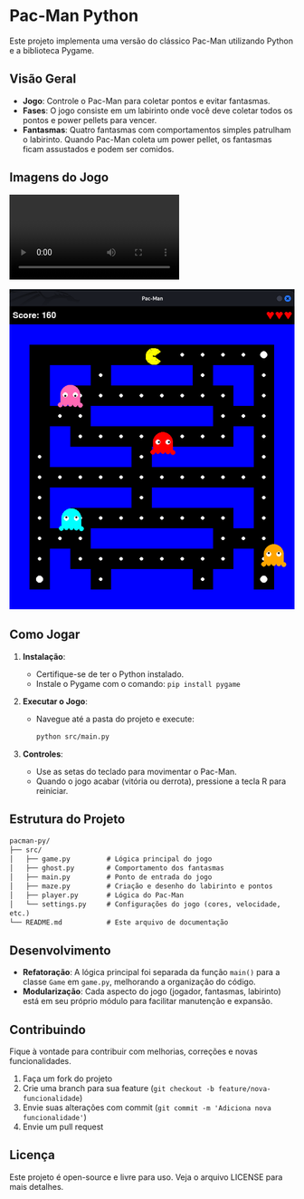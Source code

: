 # Pac-Man Python

Este projeto implementa uma versão do clássico Pac-Man utilizando Python e a biblioteca Pygame.

## Visão Geral

- **Jogo**: Controle o Pac-Man para coletar pontos e evitar fantasmas.
- **Fases**: O jogo consiste em um labirinto onde você deve coletar todos os pontos e power pellets para vencer.
- **Fantasmas**: Quatro fantasmas com comportamentos simples patrulham o labirinto. Quando Pac-Man coleta um power pellet, os fantasmas ficam assustados e podem ser comidos.

## Imagens do Jogo

<video controls src="/assets/v1.2025-02-24 21-57-44.mp4"></video>

![Durante o Jogo](/assets/1.2025-02-24%2020-44-59.png)


## Como Jogar

1. **Instalação**: 
   - Certifique-se de ter o Python instalado.
   - Instale o Pygame com o comando: `pip install pygame`

2. **Executar o Jogo**:
   - Navegue até a pasta do projeto e execute:
     ```bash
     python src/main.py
     ```

3. **Controles**:
   - Use as setas do teclado para movimentar o Pac-Man.
   - Quando o jogo acabar (vitória ou derrota), pressione a tecla R para reiniciar.

## Estrutura do Projeto

```
pacman-py/
├── src/
│   ├── game.py         # Lógica principal do jogo
│   ├── ghost.py        # Comportamento dos fantasmas
│   ├── main.py         # Ponto de entrada do jogo
│   ├── maze.py         # Criação e desenho do labirinto e pontos
│   ├── player.py       # Lógica do Pac-Man
│   └── settings.py     # Configurações do jogo (cores, velocidade, etc.)
└── README.md           # Este arquivo de documentação
```

## Desenvolvimento

- **Refatoração**: A lógica principal foi separada da função `main()` para a classe `Game` em `game.py`, melhorando a organização do código.
- **Modularização**: Cada aspecto do jogo (jogador, fantasmas, labirinto) está em seu próprio módulo para facilitar manutenção e expansão.

## Contribuindo

Fique à vontade para contribuir com melhorias, correções e novas funcionalidades.

1. Faça um fork do projeto
2. Crie uma branch para sua feature (`git checkout -b feature/nova-funcionalidade`)
3. Envie suas alterações com commit (`git commit -m 'Adiciona nova funcionalidade'`)
4. Envie um pull request

## Licença

Este projeto é open-source e livre para uso. Veja o arquivo LICENSE para mais detalhes.
